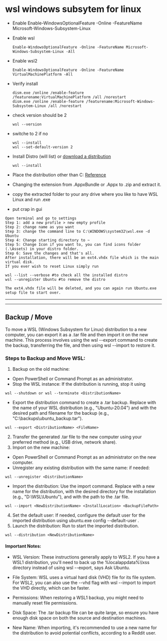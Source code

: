 # wsl windows subsytem for linux

- Enable
Enable-WindowsOptionalFeature -Online -FeatureName Microsoft-Windows-Subsystem-Linux


- Enable wsl
  ```
  Enable-WindowsOptionalFeature -Online -FeatureName Microsoft-Windows-Subsystem-Linux -All
  ```
- Enable wsl2
  ```
  Enable-WindowsOptionalFeature -Online -FeatureName VirtualMachinePlatform -All
  ```
- Verify install
  ```
  dism.exe /online /enable-feature /featurename:VirtualMachinePlatform /all /norestart
  dism.exe /online /enable-feature /featurename:Microsoft-Windows-Subsystem-Linux /all /norestart
  ```
- check version should be 2
  ```
  wsl --version
  ```
- switche to 2 if no
  ```
  wsl --install
  wsl --set-default-version 2
  ```
- Install Distro (will list) or [download a distribution](https://learn.microsoft.com/en-us/windows/wsl/install-manual#downloading-distributions)
  ```
  wsl --install
  ```
- Place the distribution other than C: [Reference](https://medium.com/@sharansh.sinha/wsl-2-installation-on-different-drive-3d9f0cc88850) 
- Changing the extension from .AppxBundle or .Appx to .zip and extract it.
- copy the extracted folder to your any drive where you like to have WSL Linux and run .exe

- put crap in gui
```
Open terminal and go to settings
Step 1: add a new profile > new empty profile
Step 2: change name as you want
Step 3: change the command line to C:\WINDOWS\system32\wsl.exe -d Ubuntu
Step 4: Change starting directory to ~
Step 5: Change Icon if you want to, you can find icons folder (.\Assets) in your distro folder.
Step 6: Save the changes and that's all.
After installation, there will be an ext4.vhdx file which is the main virtual disk.
If you ever wish to reset Linux simply run

wsl --list --verbose #to check all the installed distro
wsl --unregister Ubuntu #to remove the distro

The ext4.vhdx file will be deleted, and you can again run Ubuntu.exe setup file to start over.
```


---
---
## Backup / Move

To move a WSL (Windows Subsystem for Linux) distribution to a new computer, you can export it as a .tar file and then import it on the new machine. This process involves using the wsl --export command to create the backup, transferring the file, and then using wsl --import to restore it. 

### Steps to Backup and Move WSL:
1. Backup on the old machine:
  - Open PowerShell or Command Prompt as an administrator.
  - Stop the WSL instance: If the distribution is running, stop it using
  ```
  wsl --shutdown or wsl --terminate <DistributionName>
  ```
  - Export the distribution command to create a .tar backup. Replace <DistributionName> with the name of your WSL distribution (e.g., "Ubuntu-20.04") and <FileName> with the desired path and filename for the backup (e.g., "C:\backups\ubuntu_backup.tar").
  ```
  wsl --export <DistributionName> <FileName>
  ```
2. Transfer the generated .tar file to the new computer using your preferred method (e.g., USB drive, network share). 
3. Import on the new machine:
  - Open PowerShell or Command Prompt as an administrator on the new computer. 
  - Unregister any existing distribution with the same name: if needed:
  ```
  wsl --unregister <DistributionName>
  ```
  - Import the distribution: Use the import command. Replace <NewDistributionName> with a new name for the distribution, <InstallLocation> with the desired directory for the installation (e.g., "D:\WSL\Ubuntu"), and <BackupFilePath> with the path to the .tar file. 
  ```
  wsl --import <NewDistributionName> <InstallLocation> <BackupFilePath>
  ```
4. Set the default user: If needed, configure the default user for the imported distribution using ubuntu.exe config --default-user <your-wsl-username>. 
5. Launch the distribution: Run to start the imported distribution.
  ```
  wsl --distribution <NewDistributionName>
  ```
 
#### Important Notes:
- WSL Version:
These instructions generally apply to WSL2. If you have a WSL1 distribution, you'll need to back up the %localappdata%\\lxss directory instead of using wsl --export, says Ask Ubuntu. 

- File System:
WSL uses a virtual hard disk (VHD) file for its file system. For WSL2, you can also use the --vhd flag with wsl --import to import the VHD directly, which can be faster. 

- Permissions:
When restoring a WSL1 backup, you might need to manually reset file permissions. 

- Disk Space:
The .tar backup file can be quite large, so ensure you have enough disk space on both the source and destination machines. 

- New Name:
When importing, it's recommended to use a new name for the distribution to avoid potential conflicts, according to a Reddit user. 
